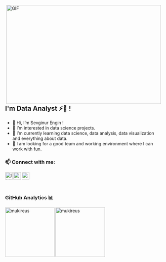 
<img align="right" alt="GIF" src="https://github.com/demartini/demartini/blob/master/code.gif" width="500" height="320" />


## I'm Data Analyst ⚡🚀 !
- 👋 Hi, I’m Sevginur Engin !
- 👀 I’m interested in data science projects.
- 🌱 I’m currently learning data science, data analysis, data visualization and everything about data. 
- 👯 I am looking for a good team and working environment where I can work with fun.



### 📫 Connect with me:



[<img align="left" alt="linkedin | LinkedIn" width="24px" src="https://raw.githubusercontent.com/peterthehan/peterthehan/master/assets/linkedin.svg" />][linkedin]
[<img align="left" height="24" width="24" src="https://cdn.jsdelivr.net/npm/simple-icons@v4/icons/instagram.svg" />][instagram]
[<img align="left" height="24" width="24" src="https://cdn.jsdelivr.net/npm/simple-icons@v4/icons/gmail.svg" />][gmail]



<br />


[instagram]: https://www.instagram.com/sevginurengin
[linkedin]: https://www.linkedin.com/in/sevginur-engin/
[gmail]: mailto:sevginurengin05@gmail.com@gmail.com
<br />

 
 ### GitHub Analytics 📊

  <img height="160em" align="left" src="https://github-readme-stats.vercel.app/api/top-langs?username=sevginurengin&show_icons=true&locale=en&layout=compact&langs_count=8&theme=radical" alt="mukireus"/>
  <img height="160em" align="center" src="https://github-readme-stats.vercel.app/api?username=sevginurengin&show_icons=true&locale=en&theme=algolia&include_all_commits=true&count_private=true" alt="mukireus"/>
 
</a>

<br />
<br />
